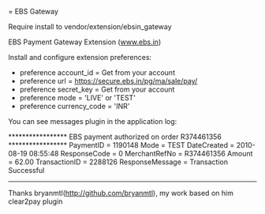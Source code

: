 = EBS Gateway

Require install to vendor/extension/ebsin_gateway

EBS Payment Gateway Extension  (www.ebs.in)

  Install and configure extension preferences:

  - preference account_id     = Get from your account
  - preference url            = https://secure.ebs.in/pg/ma/sale/pay/
  - preference secret_key     = Get from your account
  - preference mode           = 'LIVE' or 'TEST'
  - preference currency_code  = 'INR'

You can see messages plugin in the application log:

***************** EBS payment authorized on order R374461356 *****************
                 PaymentID       = 1190148
                 Mode            = TEST
                 DateCreated     = 2010-08-19 08:55:48
                 ResponseCode    = 0
                 MerchantRefNo   = R374461356
                 Amount          = 62.00
                 TransactionID   = 2288126
                 ResponseMessage = Transaction Successful
******************************************************************************

Thanks bryanmtl(http://github.com/bryanmtl), my work based on him clear2pay plugin

